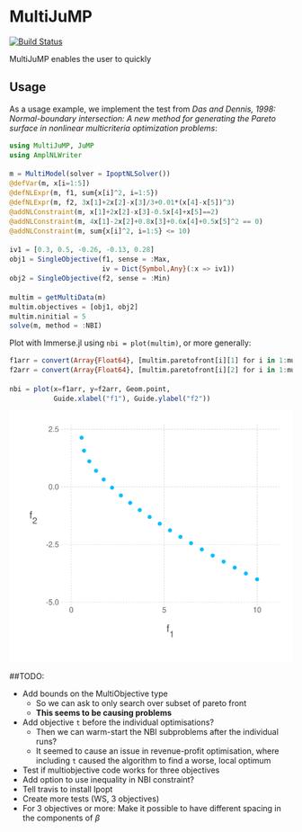 # MultiJuMP

[![Build Status](https://travis-ci.org/anriseth/MultiJuMP.jl.svg?branch=master)](https://travis-ci.org/anriseth/MultiJuMP.jl)

MultiJuMP enables the user to quickly

## Usage
As a usage example, we implement the test from
_Das and Dennis, 1998: Normal-boundary intersection: A new method for
generating the Pareto surface in nonlinear multicriteria optimization problems_:

```julia
using MultiJuMP, JuMP
using AmplNLWriter

m = MultiModel(solver = IpoptNLSolver())
@defVar(m, x[i=1:5])
@defNLExpr(m, f1, sum{x[i]^2, i=1:5})
@defNLExpr(m, f2, 3x[1]+2x[2]-x[3]/3+0.01*(x[4]-x[5])^3)
@addNLConstraint(m, x[1]+2x[2]-x[3]-0.5x[4]+x[5]==2)
@addNLConstraint(m, 4x[1]-2x[2]+0.8x[3]+0.6x[4]+0.5x[5]^2 == 0)
@addNLConstraint(m, sum{x[i]^2, i=1:5} <= 10)

iv1 = [0.3, 0.5, -0.26, -0.13, 0.28]
obj1 = SingleObjective(f1, sense = :Max,
                       iv = Dict{Symbol,Any}(:x => iv1))
obj2 = SingleObjective(f2, sense = :Min)

multim = getMultiData(m)
multim.objectives = [obj1, obj2]
multim.ninitial = 5
solve(m, method = :NBI)
```

Plot with Immerse.jl using ```nbi = plot(multim)```, or more generally:
```julia
f1arr = convert(Array{Float64}, [multim.paretofront[i][1] for i in 1:multim.ninitial])
f2arr = convert(Array{Float64}, [multim.paretofront[i][2] for i in 1:multim.ninitial])

nbi = plot(x=f1arr, y=f2arr, Geom.point,
           Guide.xlabel("f1"), Guide.ylabel("f2"))
```
![Pareto front example](./img/pareto_example.svg)


##TODO:
- Add bounds on the MultiObjective type
    * So we can ask to only search over subset of pareto front
    * __This seems to be causing problems__
- Add objective `t` before the individual optimisations?
    * Then we can warm-start the NBI subproblems after the individual runs?
    * It seemed to cause an issue in revenue-profit optimisation,
    where including `t` caused the algorithm to find a worse, local optimum
- Test if multiobjective code works for three objectives
- Add option to use inequality in NBI constraint?
- Tell travis to install Ipopt
- Create more tests (WS, 3 objectives)
- For 3 objectives or more: Make it possible to have different spacing in the
  components of $\beta$
